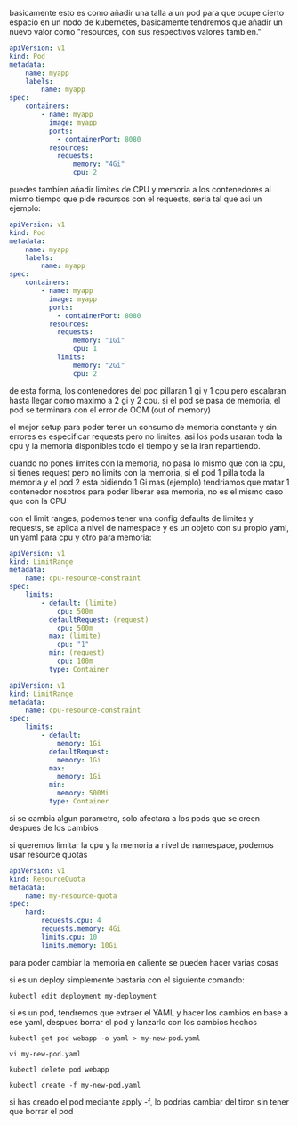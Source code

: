basicamente esto es como añadir una talla a un pod para que ocupe cierto espacio en un nodo de kubernetes, basicamente tendremos que añadir un nuevo valor como "resources, con sus respectivos valores tambien."

```yaml
apiVersion: v1
kind: Pod
metadata:
    name: myapp
    labels:
        name: myapp
spec:
    containers:
        - name: myapp
          image: myapp
          ports:
            - containerPort: 8080
          resources:
            requests:
                memory: "4Gi"
                cpu: 2 
```

puedes tambien añadir limites de CPU y memoria a los contenedores al mismo tiempo que pide recursos con el requests, seria tal que asi un ejemplo:

```yaml
apiVersion: v1
kind: Pod
metadata:
    name: myapp
    labels:
        name: myapp
spec:
    containers:
        - name: myapp
          image: myapp
          ports:
            - containerPort: 8080
          resources:
            requests:
                memory: "1Gi"
                cpu: 1
            limits:
                memory: "2Gi"
                cpu: 2
```

de esta forma, los contenedores del pod pillaran 1 gi y 1 cpu pero escalaran hasta llegar como maximo a 2 gi y 2 cpu. si el pod se pasa de memoria, el pod se terminara con el error de OOM (out of memory)

el mejor setup para poder tener un consumo de memoria constante y sin errores es especificar requests pero no limites, asi los pods usaran toda la cpu y la memoria disponibles todo el tiempo y se la iran repartiendo. 

cuando no pones limites con la memoria, no pasa lo mismo que con la cpu, si tienes request pero no limits con la memoria, si el pod 1 pilla toda la memoria y el pod 2 esta pidiendo 1 Gi mas (ejemplo) tendriamos que matar 1 contenedor nosotros para poder liberar esa memoria, no es el mismo caso que con la CPU

con el limit ranges, podemos tener una config defaults de limites y requests, se aplica a nivel de namespace y es un objeto con su propio yaml, un yaml para cpu y otro para memoria: 

```yaml
apiVersion: v1
kind: LimitRange
metadata:
    name: cpu-resource-constraint
spec:
    limits:
        - default: (limite)
            cpu: 500m
          defaultRequest: (request)
            cpu: 500m
          max: (limite)
            cpu: "1"
          min: (request)
            cpu: 100m
          type: Container
```

```yaml
apiVersion: v1
kind: LimitRange
metadata:
    name: cpu-resource-constraint
spec:
    limits:
        - default: 
            memory: 1Gi
          defaultRequest:
            memory: 1Gi
          max: 
            memory: 1Gi
          min:
            memory: 500Mi
          type: Container
```

si se cambia algun parametro, solo afectara a los pods que se creen despues de los cambios

si queremos limitar la cpu y la memoria a nivel de namespace, podemos usar resource quotas

```yaml
apiVersion: v1
kind: ResourceQuota
metadata:
    name: my-resource-quota
spec:
    hard:
        requests.cpu: 4
        requests.memory: 4Gi
        limits.cpu: 10
        limits.memory: 10Gi
```

para poder cambiar la memoria en caliente se pueden hacer varias cosas 

si es un deploy simplemente bastaria con el siguiente comando:

```shell
kubectl edit deployment my-deployment
```

si es un pod, tendremos que extraer el YAML y hacer los cambios en base a ese yaml, despues borrar el pod y lanzarlo con los cambios hechos 

```shell
kubectl get pod webapp -o yaml > my-new-pod.yaml

vi my-new-pod.yaml

kubectl delete pod webapp

kubectl create -f my-new-pod.yaml
```

si has creado el pod mediante apply -f, lo podrias cambiar del tiron sin tener que borrar el pod
